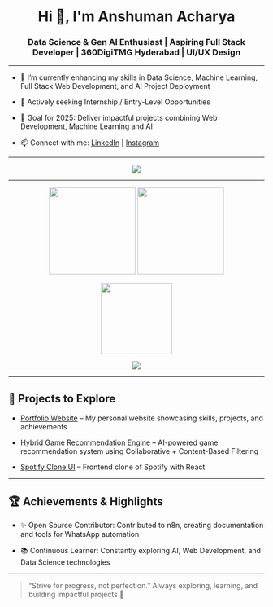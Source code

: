 <h1 align="center">Hi 👋, I'm Anshuman Acharya</h1> <h3 align="center">Data Science & Gen AI Enthusiast | Aspiring Full Stack Developer  | 360DigiTMG Hyderabad | UI/UX Design </h3>

---

- 🌱 I’m currently enhancing my skills in Data Science, Machine Learning, Full Stack Web Development, and AI Project Deployment

- 💼 Actively seeking Internship / Entry-Level Opportunities

- 🎯 Goal for 2025: Deliver impactful projects combining Web Development, Machine Learning and AI

- 📫 Connect with me: [LinkedIn](https://linkedin.com/in/anshuman-a-acharya)
 | [Instagram](https://instagram.com/ans_hu_x)

---

<p align="center"> <img src="https://skillicons.dev/icons?i=html,css,js,nodejs,react,python,mongodb,mysql,git,linux,vscode" /> </p>

---

<p align="center"> <img src="https://github-readme-stats.vercel.app/api?username=anshux01&show_icons=true&theme=tokyonight" height="170"/> <img src="https://github-readme-streak-stats.herokuapp.com?user=anshux01&theme=tokyonight" height="170"/> </p> <p align="center"> <img src="https://github-readme-stats.vercel.app/api/top-langs/?username=anshux01&layout=compact&theme=tokyonight" height="140"/> </p> <p align="center"> <img src="https://activity-graph.herokuapp.com/graph?username=anshux01&bg_color=1a1b27&color=00ffff&line=0077ff&point=ffffff&area=true&hide_border=true"/> </p>

---

## 📌 Projects to Explore

- [Portfolio Website](https://anshux01.github.io/Anshuman-Acharya/)
 – My personal website showcasing skills, projects, and achievements

- [Hybrid Game Recommendation Engine](https://github.com/anshux01/Machine_Learning/tree/main/Unsupervised_Learning/Recommendation_Engine)
 – AI-powered game recommendation system using Collaborative + Content-Based Filtering

- [Spotify Clone UI](https://github.com/anshux01/Spotify)
 – Frontend clone of Spotify with React

 ---

## 🏆 Achievements & Highlights

- ✨ Open Source Contributor: Contributed to n8n, creating documentation and tools for WhatsApp automation

- 📚 Continuous Learner: Constantly exploring AI, Web Development, and Data Science technologies

---

> “Strive for progress, not perfection.”
> Always exploring, learning, and building impactful projects 🚀
